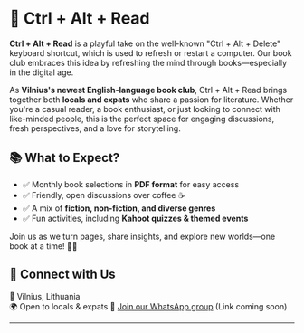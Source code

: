 
# 📖 Ctrl + Alt + Read

**Ctrl + Alt + Read** is a playful take on the well-known "Ctrl + Alt + Delete" keyboard shortcut, which is used to refresh or restart a computer. Our book club embraces this idea by refreshing the mind through books—especially in the digital age.  

As **Vilnius's newest English-language book club**, Ctrl + Alt + Read brings together both **locals and expats** who share a passion for literature. Whether you're a casual reader, a book enthusiast, or just looking to connect with like-minded people, this is the perfect space for engaging discussions, fresh perspectives, and a love for storytelling.  

## 📚 What to Expect?  
- ✅ Monthly book selections in **PDF format** for easy access  
- ✅ Friendly, open discussions over coffee ☕  
- ✅ A mix of **fiction, non-fiction, and diverse genres**  
- ✅ Fun activities, including **Kahoot quizzes & themed events**  

Join us as we turn pages, share insights, and explore new worlds—one book at a time! 🚀📖  

## 🔗 Connect with Us  
📍 Vilnius, Lithuania  
🌍 Open to locals & expats 
📩 [Join our WhatsApp group](#) (Link coming soon)  

---
